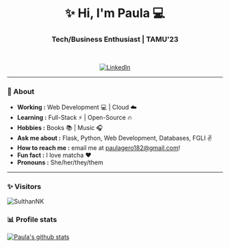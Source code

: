 <h1 align="center"> ✨ Hi, I'm Paula 💻 </h1>

<h3 align="center">  Tech/Business Enthusiast | TAMU'23   </h3> <br>

<p align="center"> 
<a href="https://www.linkedin.com/in/~pau/"><img alt="LinkedIn" src="https://img.shields.io/badge/-Paula_Geronimo-blue?style=flat-square&logo=Linkedin&logoColor=white&link=https://www.linkedin.com/in/~pau/"></a>
</p>

---------------------------------------------------------------------------------------------------------------------------------------------------------------------------------
### 🤔 About
-  **Working :**  Web Development :computer: | Cloud :cloud: 
-  **Learning :** Full-Stack :zap: | Open-Source :fire:	
-  **Hobbies :** Books :books: | Music :headphones:
-  **Ask me about :** Flask, Python, Web Development, Databases, FGLI :v:
-  **How to reach me :** email me at paulagero182@gmail.com!
-  **Fun fact :** I love matcha :heart: 
-  **Pronouns :** She/her/they/them

---------------------------------------------------------------------------------------------------------------------------------------------------------------------------------
### ✨ Visitors 

<p align="left"> <img src="https://komarev.com/ghpvc/?username=SulthanNK" alt="SulthanNK" /> </p>

### 📊 Profile stats

[![Paula's github stats](https://github-readme-stats.vercel.app/api?username=paulageronimo&show_icons=true&title_color=fff&icon_color=79ff97&text_color=9f9f9f&bg_color=151515)](https://github.com/paulageronimo/paulageronimo/README.md)
